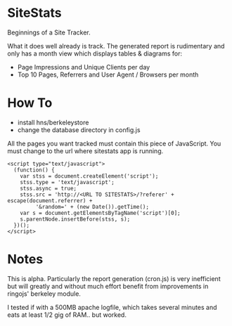 # SiteStats
Beginnings of a Site Tracker.

What it does well already is track. The generated report is rudimentary and
only has a month view which displays tables & diagrams for:

 * Page Impressions and Unique Clients per day
 * Top 10 Pages, Referrers and User Agent / Browsers per month

# How To

 * install hns/berkeleystore
 * change the database directory in config.js

All the pages you want tracked must contain this piece of JavaScript. You
must change <URL TO SITESTATS> to the url where sitestats app is running.

    <script type="text/javascript">
      (function() {
        var stss = document.createElement('script');
        stss.type = 'text/javascript';
        stss.async = true;
        stss.src = 'http://<URL TO SITESTATS>/?referer' + escape(document.referrer) +
             '&random=' + (new Date()).getTime();
        var s = document.getElementsByTagName('script')[0];
        s.parentNode.insertBefore(stss, s);
      })();
    </script>

# Notes
This is alpha. Particularly the report generation (cron.js) is very inefficient
but will greatly and without much effort benefit from improvements in 
ringojs' berkeley module.

I tested if with a 500MB apache logfile, which takes several minutes and eats
at least 1/2 gig of RAM.. but worked.
